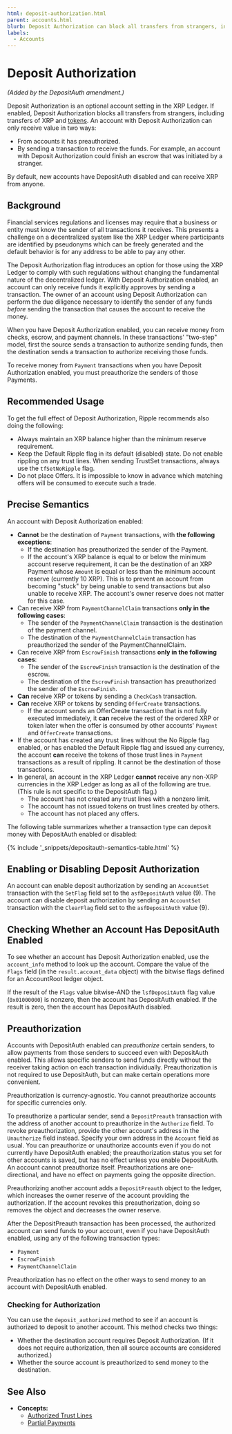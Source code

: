 ```yaml
---
html: deposit-authorization.html
parent: accounts.html
blurb: Deposit Authorization can block all transfers from strangers, including transfers of XRP and tokens.
labels:
  - Accounts
---
```

# Deposit Authorization

_(Added by the DepositAuth amendment.)_

Deposit Authorization is an optional account setting in the XRP Ledger. If enabled, Deposit Authorization blocks all transfers from strangers, including transfers of XRP and [tokens](tokens.html). An account with Deposit Authorization can only receive value in two ways:

- From accounts it has preauthorized.
- By sending a transaction to receive the funds. For example, an account with Deposit Authorization could finish an escrow that was initiated by a stranger.

By default, new accounts have DepositAuth disabled and can receive XRP from anyone.

## Background

Financial services regulations and licenses may require that a business or entity must know the sender of all transactions it receives. This presents a challenge on a decentralized system like the XRP Ledger where participants are identified by pseudonyms which can be freely generated and the default behavior is for any address to be able to pay any other.

The Deposit Authorization flag introduces an option for those using the XRP Ledger to comply with such regulations without changing the fundamental nature of the decentralized ledger. With Deposit Authorization enabled, an account can only receive funds it explicitly approves by sending a transaction. The owner of an account using Deposit Authorization can perform the due diligence necessary to identify the sender of any funds _before_ sending the transaction that causes the account to receive the money.

When you have Deposit Authorization enabled, you can receive money from checks, escrow, and payment channels. In these transactions' "two-step" model, first the source sends a transaction to authorize sending funds, then the destination sends a transaction to authorize receiving those funds.

To receive money from `Payment` transactions when you have Deposit Authorization enabled, you must preauthorize the senders of those Payments.

## Recommended Usage

To get the full effect of Deposit Authorization, Ripple recommends also doing the following:

- Always maintain an XRP balance higher than the minimum reserve requirement.
- Keep the Default Ripple flag in its default (disabled) state. Do not enable rippling  on any trust lines. When sending TrustSet transactions, always use the `tfSetNoRipple` flag.
- Do not place Offers. It is impossible to know in advance which matching offers will be consumed to execute such a trade. <!-- STYLE_OVERRIDE: will -->

## Precise Semantics

An account with Deposit Authorization enabled:

- **Cannot** be the destination of `Payment` transactions, with **the following exceptions**:
    - If the destination has preauthorized the sender of the Payment.
    - If the account's XRP balance is equal to or below the minimum account reserve requirement, it can be the destination of an XRP Payment whose `Amount` is equal or less than the minimum account reserve (currently 10 XRP). This is to prevent an account from becoming "stuck" by being unable to send transactions but also unable to receive XRP. The account's owner reserve does not matter for this case.
- Can receive XRP from `PaymentChannelClaim` transactions **only in the following cases**:
    - The sender of the `PaymentChannelClaim` transaction is the destination of the payment channel.
    - The destination of the `PaymentChannelClaim` transaction has preauthorized the sender of the PaymentChannelClaim.
- Can receive XRP from `EscrowFinish` transactions **only in the following cases**:
    - The sender of the `EscrowFinish` transaction is the destination of the escrow.
    - The destination of the `EscrowFinish` transaction has preauthorized the sender of the `EscrowFinish`.
- **Can** receive XRP or tokens by sending a `CheckCash` transaction.
- **Can** receive XRP or tokens by sending `OfferCreate` transactions.
    - If the account sends an OfferCreate transaction that is not fully executed immediately, it **can** receive the rest of the ordered XRP or token later when the offer is consumed by other accounts' `Payment` and `OfferCreate` transactions.
- If the account has created any trust lines without the No Ripple flag enabled, or has enabled the Default Ripple flag and issued any currency, the account **can** receive the tokens of those trust lines in `Payment` transactions as a result of rippling. It cannot be the destination of those transactions.
- In general, an account in the XRP Ledger **cannot** receive any non-XRP currencies in the XRP Ledger as long as all of the following are true. (This rule is not specific to the DepositAuth flag.)
    - The account has not created any trust lines with a nonzero limit.
    - The account has not issued tokens on trust lines created by others.
    - The account has not placed any offers.

The following table summarizes whether a transaction type can deposit money with DepositAuth enabled or disabled:

{% include '_snippets/depositauth-semantics-table.html' %}
<!--{#_ #}-->


## Enabling or Disabling Deposit Authorization

An account can enable deposit authorization by sending an `AccountSet` transaction with the `SetFlag` field set to the `asfDepositAuth` value (9). The account can disable deposit authorization by sending an `AccountSet` transaction with the `ClearFlag` field set to the `asfDepositAuth` value (9). 

<!-- For more information on AccountSet flags, see [AccountSet flags](accountset.html). -->

## Checking Whether an Account Has DepositAuth Enabled

To see whether an account has Deposit Authorization enabled, use the `account_info` method to look up the account. Compare the value of the `Flags` field (in the `result.account_data` object) with the bitwise flags defined for an AccountRoot ledger object.

If the result of the `Flags` value bitwise-AND the `lsfDepositAuth` flag value (`0x01000000`) is nonzero, then the account has DepositAuth enabled. If the result is zero, then the account has DepositAuth disabled.

## Preauthorization

Accounts with DepositAuth enabled can _preauthorize_ certain senders, to allow payments from those senders to succeed even with DepositAuth enabled. This allows specific senders to send funds directly without the receiver taking action on each transaction individually. Preauthorization is not required to use DepositAuth, but can make certain operations more convenient.

Preauthorization is currency-agnostic. You cannot preauthorize accounts for specific currencies only.

To preauthorize a particular sender, send a `DepositPreauth` transaction with the address of another account to preauthorize in the `Authorize` field. To revoke preauthorization, provide the other account's address in the `Unauthorize` field instead. Specify your own address in the `Account` field as usual. You can preauthorize or unauthorize accounts even if you do not currently have DepositAuth enabled; the preauthorization status you set for other accounts is saved, but has no effect unless you enable DepositAuth. An account cannot preauthorize itself. Preauthorizations are one-directional, and have no effect on payments going the opposite direction.

Preauthorizing another account adds a `DepositPreauth` object to the ledger, which increases the owner reserve of the account providing the authorization. If the account revokes this preauthorization, doing so removes the object and decreases the owner reserve.

After the DepositPreauth transaction has been processed, the authorized account can send funds to your account, even if you have DepositAuth enabled, using any of the following transaction types:

- `Payment`
- `EscrowFinish`
- `PaymentChannelClaim`

Preauthorization has no effect on the other ways to send money to an account with DepositAuth enabled. 

<!--
See [Precise Semantics](#precise-semantics) for the exact rules.
-->

### Checking for Authorization

You can use the `deposit_authorized` method to see if an account is authorized to deposit to another account. This method checks two things: <!-- STYLE_OVERRIDE: is authorized to -->

- Whether the destination account requires Deposit Authorization. (If it does not require authorization, then all source accounts are considered authorized.)
- Whether the source account is preauthorized to send money to the destination.


## See Also

- **Concepts:**
    - [Authorized Trust Lines](authorized-trust-lines.html)
    - [Partial Payments](partial-payments.html)
